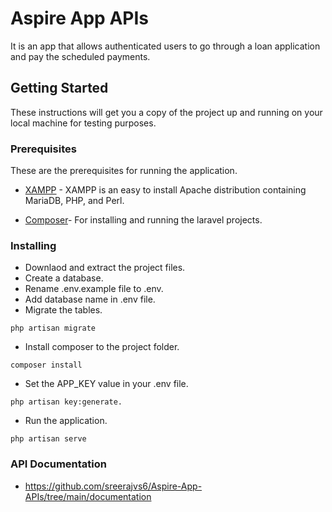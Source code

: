 # Aspire App APIs

It is an app that allows authenticated users to go through a loan application and pay the scheduled payments.

## Getting Started

These instructions will get you a copy of the project up and running on your local machine for testing purposes.

### Prerequisites

These are the prerequisites for running the application.

* [XAMPP](https://www.apachefriends.org/download.html) - XAMPP is an easy to install Apache distribution containing MariaDB, PHP, and Perl.

* [Composer](https://getcomposer.org/download)- For installing and running the laravel projects.

### Installing

* Downlaod and extract the project files.
* Create a database.
* Rename .env.example file to .env.
* Add database name in .env file.
* Migrate the tables.
```
php artisan migrate
```
* Install composer to the project folder.
```
composer install
```
*  Set the APP_KEY value in your .env file.
```
php artisan key:generate.
```
* Run the application.
```
php artisan serve
```

### API Documentation

* https://github.com/sreerajvs6/Aspire-App-APIs/tree/main/documentation
